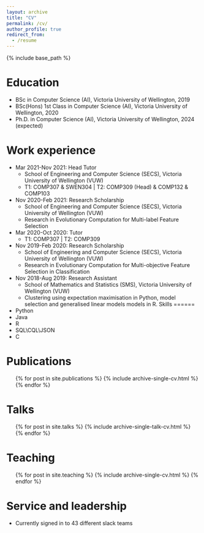 ```yaml
---
layout: archive
title: "CV"
permalink: /cv/
author_profile: true
redirect_from:
  - /resume
---
```


{% include base_path %}

Education
======
* BSc in Computer Science (AI), Victoria University of Wellington, 2019
* BSc(Hons) 1st Class in Computer Science (AI), Victoria University of Wellington, 2020
* Ph.D. in Computer Science (AI), Victoria University of Wellington, 2024 (expected)

Work experience
======
* Mar 2021-Nov 2021: Head Tutor
  * School of Engineering and Computer Science (SECS), Victoria University of Wellington (VUW)
  * T1: COMP307 & SWEN304 | T2: COMP309 (Head) & COMP132 & COMP103
* Nov 2020-Feb 2021: Research Scholarship
  * School of Engineering and Computer Science (SECS), Victoria University of Wellington (VUW)
  * Research in Evolutionary Computation for Multi-label Feature Selection
* Mar 2020-Oct 2020: Tutor
  * T1: COMP307 | T2: COMP309
* Nov 2019-Feb 2020: Research Scholarship
  * School of Engineering and Computer Science (SECS), Victoria University of Wellington (VUW)
  * Research in Evolutionary Computation for Multi-objective Feature Selection in Classification
* Nov 2018-Aug 2019: Research Assistant
  * School of Mathematics and Statistics (SMS), Victoria University of Wellington (VUW)
  * Clustering using expectation maximisation in Python, model selection and generalised linear models models in R.
Skills
======
* Python
* Java
* R
* SQL\CQL\JSON
* C

Publications
======
  <ul>{% for post in site.publications %}
    {% include archive-single-cv.html %}
  {% endfor %}</ul>
  
Talks
======
  <ul>{% for post in site.talks %}
    {% include archive-single-talk-cv.html %}
  {% endfor %}</ul>
  
Teaching
======
  <ul>{% for post in site.teaching %}
    {% include archive-single-cv.html %}
  {% endfor %}</ul>
  
Service and leadership
======
* Currently signed in to 43 different slack teams
